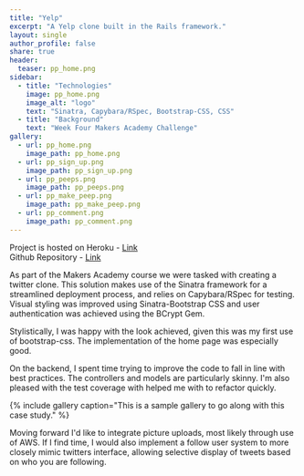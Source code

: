 ```yaml
---
title: "Yelp"
excerpt: "A Yelp clone built in the Rails framework."
layout: single
author_profile: false
share: true
header:
  teaser: pp_home.png
sidebar:
  - title: "Technologies"
    image: pp_home.png
    image_alt: "logo"
    text: "Sinatra, Capybara/RSpec, Bootstrap-CSS, CSS"
  - title: "Background"
    text: "Week Four Makers Academy Challenge"
gallery:
  - url: pp_home.png
    image_path: pp_home.png
  - url: pp_sign_up.png
    image_path: pp_sign_up.png
  - url: pp_peeps.png
    image_path: pp_peeps.png
  - url: pp_make_peep.png
    image_path: pp_make_peep.png
  - url: pp_comment.png
    image_path: pp_comment.png
---
```


Project is hosted on Heroku - [Link](https://PrestoPronto.herokuapp.com/)        
Github Repository - [Link](https://github.com/TomStuart92/chitter-challenge)

As part of the Makers Academy course we were tasked with creating a twitter clone. This solution makes use of the Sinatra framework for a streamlined deployment process, and relies on Capybara/RSpec for testing. Visual styling was improved using Sinatra-Bootstrap CSS and user authentication was achieved using the BCrypt Gem.

Stylistically, I was happy with the look achieved, given this was my first use of bootstrap-css. The implementation of the home page was especially good.

On the backend, I spent time trying to improve the code to fall in line with best practices. The controllers and models are particularly skinny. I'm also pleased with the test coverage with helped me with to refactor quickly.

{% include gallery caption="This is a sample gallery to go along with this case study." %}

Moving forward I'd like to integrate picture uploads, most likely through use of AWS. If I find time, I would also implement a follow user system to more closely mimic twitters interface, allowing selective display of tweets based on who you are following.
